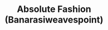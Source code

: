 ---
title: "Absolute Fashion (Banarasiweavespoint)"
url: /varanasi-uttar-pradesh/absolute-fashion-banarasiweavespoint/
shop: Kleidung
---
